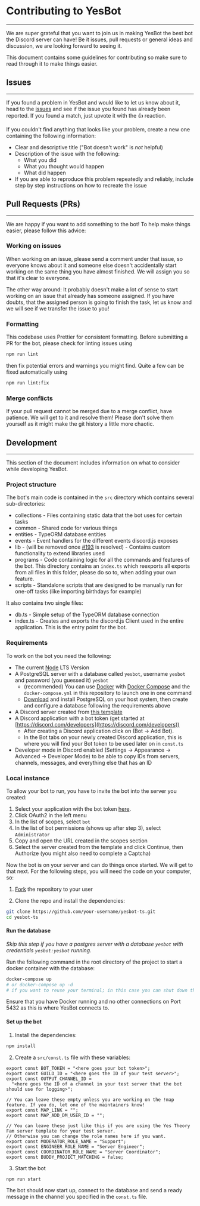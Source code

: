# Contributing to YesBot

---

We are super grateful that you want to join us in making YesBot the best bot the Discord server can have! Be it issues,
pull requests or general ideas and discussion, we are looking forward to seeing it.

This document contains some guidelines for contributing so make sure to read through it to make things easier.

## Issues

---

If you found a problem in YesBot and would like to let us know about it, head to
the [issues](https://github.com/Yes-Theory-Fam/yesbot-ts/issues?utf8=%E2%9C%93&q=is:issue) and see if the issue you
found has already been reported. If you found a match, just upvote it with the 👍 reaction.

If you couldn't find anything that looks like your problem, create a new one containing the following information:

- Clear and descriptive title ("Bot doesn't work" is _not_ helpful)
- Description of the issue with the following:
  - What you did
  - What you thought would happen
  - What did happen
- If you are able to reproduce this problem repeatedly and reliably, include step by step instructions on how to
  recreate the issue

## Pull Requests (PRs)

---

We are happy if you want to add something to the bot! To help make things easier, please follow this advice:

### Working on issues

When working on an issue, please send a comment under that issue, so everyone knows about it and someone else doesn't
accidentally start working on the same thing you have almost finished. We will assign you so that it's clear to
everyone.

The other way around: It probably doesn't make a lot of sense to start working on an issue that already has someone
assigned. If you have doubts, that the assigned person is going to finish the task, let us know and we will see if we
transfer the issue to you!

### Formatting

This codebase uses Prettier for consistent formatting. Before submitting a PR for the bot, please check for linting
issues using

```bash
npm run lint
```

then fix potential errors and warnings you might find. Quite a few can be fixed automatically using

```bash
npm run lint:fix
```

### Merge conflicts

If your pull request cannot be merged due to a merge conflict, have patience. We will get to it and resolve them! Please
don't solve them yourself as it might make the git history a little more chaotic.

## Development

---

This section of the document includes information on what to consider while developing YesBot.

### Project structure

The bot's main code is contained in the `src` directory which contains several sub-directories:

- collections - Files containing static data that the bot uses for certain tasks
- common - Shared code for various things
- entities - TypeORM database entities
- events - Event handlers for the different events discord.js exposes
- lib - (will be removed once [#193](https://github.com/Yes-Theory-Fam/yesbot-ts/issues/193) is resolved) - Contains
  custom functionality to extend libraries used
- programs - Code containing logic for all the commands and features of the bot. This directory contains an `index.ts`
  which reexports all exports from all files in this folder, please do so to, when adding your own feature.
- scripts - Standalone scripts that are designed to be manually run for one-off tasks (like importing birthdays for
  example)

It also contains two single files:

- db.ts - Simple setup of the TypeORM database connection
- index.ts - Creates and exports the discord.js Client used in the entire application. This is the entry point for the
  bot.

### Requirements

To work on the bot you need the following:

- The current [Node](https://nodejs.org/) LTS Version
- A PostgreSQL server with a database called `yesbot`, username `yesbot` and password (you guessed it) `yesbot`
  - (recommended) You can use [Docker](https://www.docker.com/get-started)
    with [Docker Compose](https://docs.docker.com/compose/install/) and the `docker-compose.yml` in this repository to
    launch one in one command
  - [Download](https://www.postgresql.org/download/) and install PostgreSQL on your host system, then create and
    configure a database following the requirements above
- A Discord server created from [this template](https://discord.com/template/7wc3BmmACSbr)
- A Discord application with a bot token (get started
  at [https://discord.com/developers](https://discord.com/developers))
  - After creating a Discord application click on (Bot → Add Bot).
  - In the Bot tabs on your newly created Discord application, this is where you will find your Bot token to be used later on in `const.ts`
- Developer mode in Discord enabled (Settings → Appearance → Advanced → Developer Mode) to be able to copy IDs from
  servers, channels, messages, and everything else that has an ID

### Local instance

To allow your bot to run, you have to invite the bot into the server you created:

1. Select your application with the bot token [here](https://discord.com/developers/applications/).
2. Click OAuth2 in the left menu
3. In the list of scopes, select `bot`
4. In the list of bot permissions (shows up after step 3), select `Administrator`
5. Copy and open the URL created in the scopes section
6. Select the server created from the template and click Continue, then Authorize (you might also need to complete a
   Captcha)

Now the bot is on your server and can do things once started. We will get to that next. For the following steps, you
will need the code on your computer, so:

1. [Fork](https://github.com/Yes-Theory-Fam/yesbot-ts/fork) the repository to your user

2. Clone the repo and install the dependencies:

```bash
git clone https://github.com/your-username/yesbot-ts.git
cd yesbot-ts
```

#### Run the database

_Skip this step if you have a postgres server with a database `yesbot` with credentials `yesbot:yesbot` running._

Run the following command in the root directory of the project to start a docker container with the database:

```bash
docker-compose up
# or docker-compose up -d
# if you want to reuse your terminal; in this case you can shut down the container with docker-compose down in the same directory
```

Ensure that you have Docker running and no other connections on Port 5432 as this is where YesBot connects to.

#### Set up the bot

1. Install the dependencies:

```bash
npm install
```

2. Create a `src/const.ts` file with these variables:

```tsx
export const BOT_TOKEN = "<here goes your bot token>";
export const GUILD_ID = "<here goes the ID of your test server>";
export const OUTPUT_CHANNEL_ID =
  "<here goes the ID of a channel in your test server that the bot should use for logging>";

// You can leave these empty unless you are working on the !map feature. If you do, let one of the maintainers know!
export const MAP_LINK = "";
export const MAP_ADD_DM_USER_ID = "";

// You can leave these just like this if you are using the Yes Theory Fam server template for your test server.
// Otherwise you can change the role names here if you want.
export const MODERATOR_ROLE_NAME = "Support";
export const ENGINEER_ROLE_NAME = "Server Engineer";
export const COORDINATOR_ROLE_NAME = "Server Coordinator";
export const BUDDY_PROJECT_MATCHING = false;
```

3. Start the bot

```bash
npm run start
```

The bot should now start up, connect to the database and send a ready message in the channel you specified in
the `const.ts` file.
